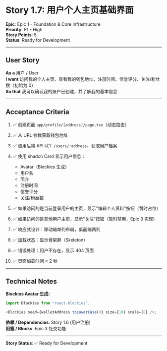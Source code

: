 # Story 1.7: 用户个人主页基础界面

**Epic**: Epic 1 - Foundation & Core Infrastructure  
**Priority**: P1 - High  
**Story Points**: 5  
**Status**: Ready for Development

---

## User Story

**As a** 用户 / User  
**I want** 访问我的个人主页，查看我的钱包地址、注册时间、信誉评分、关注/粉丝数（初始为 0）  
**So that** 我可以确认我的账户已创建，并了解我的基本信息

---

## Acceptance Criteria

1. ✅ 创建页面 `app/profile/[address]/page.tsx`（动态路由）

2. ✅ 从 URL 参数获取钱包地址

3. ✅ 调用后端 API `GET /users/:address`，获取用户档案

4. ✅ 使用 shadcn Card 显示用户信息：

   - Avatar（Blockies 生成）
   - 用户名
   - 简介
   - 注册时间
   - 信誉评分
   - 关注/粉丝数

5. ✅ 如果访问的是当前登录用户的主页，显示"编辑个人资料"按钮（暂时占位）

6. ✅ 如果访问的是其他用户主页，显示"关注"按钮（暂时禁用，Epic 3 实现）

7. ✅ 响应式设计：移动端单列布局，桌面端两列

8. ✅ 加载状态：显示骨架屏（Skeleton）

9. ✅ 错误处理：用户不存在，显示 404 页面

10. ✅ 页面加载时间 < 2 秒

---

## Technical Notes

**Blockies Avatar 生成:**

```typescript
import Blockies from "react-blockies";

<Blockies seed={walletAddress.toLowerCase()} size={10} scale={8} />;
```

**依赖 / Dependencies**: Story 1.6 (用户注册)  
**阻塞 / Blocks**: Epic 3 社交功能

---

**Story Status**: ✅ Ready for Development

